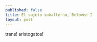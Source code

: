 ```yaml
---
published: false
title: El sujeto subalterno, Beloved I
layout: post
---
```

trans!
aristogatos!